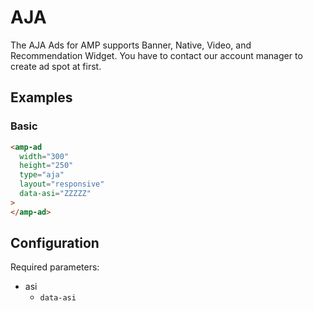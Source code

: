 <!---
Copyright 2018 The AMP HTML Authors. All Rights Reserved.

Licensed under the Apache License, Version 2.0 (the "License");
you may not use this file except in compliance with the License.
You may obtain a copy of the License at

      http://www.apache.org/licenses/LICENSE-2.0

Unless required by applicable law or agreed to in writing, software
distributed under the License is distributed on an "AS-IS" BASIS,
WITHOUT WARRANTIES OR CONDITIONS OF ANY KIND, either express or implied.
See the License for the specific language governing permissions and
limitations under the License.
-->

# AJA

The AJA Ads for AMP supports Banner, Native, Video, and Recommendation Widget.
You have to contact our account manager to create ad spot at first.

## Examples

### Basic

```html
<amp-ad
  width="300"
  height="250"
  type="aja"
  layout="responsive"
  data-asi="ZZZZZ"
>
</amp-ad>
```

## Configuration

Required parameters:

-   asi
    -   `data-asi`
